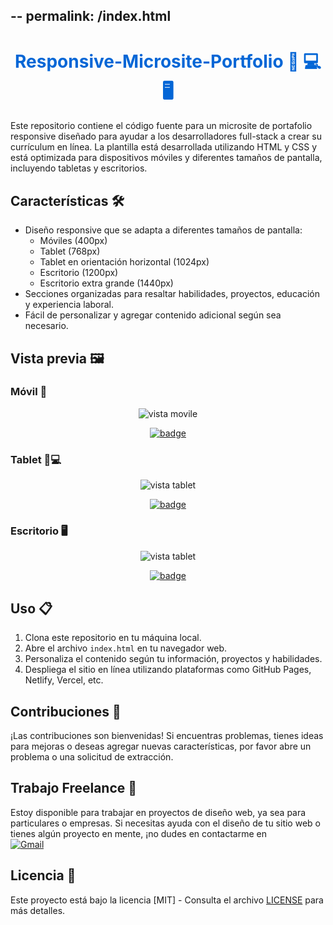--
permalink: /index.html
--
<h1 align="center" style="color: #0366d6;">
   Responsive-Microsite-Portfolio 📱 💻 🖥
</h1>

Este repositorio contiene el código fuente para un microsite de portafolio responsive diseñado para ayudar a los desarrolladores full-stack a crear su currículum en línea. La plantilla está desarrollada utilizando HTML y CSS y está optimizada para dispositivos móviles y diferentes tamaños de pantalla, incluyendo tabletas y escritorios.

## Características 🛠️

- Diseño responsive que se adapta a diferentes tamaños de pantalla:
  - Móviles (400px)
  - Tablet (768px)
  - Tablet en orientación horizontal (1024px)
  - Escritorio (1200px)
  - Escritorio extra grande (1440px)
- Secciones organizadas para resaltar habilidades, proyectos, educación y experiencia laboral.
- Fácil de personalizar y agregar contenido adicional según sea necesario.

## Vista previa 🖼️

### Móvil 📱

<div align="center">
  <img src="/img/portfolio-movile.png/" alt="vista movile"/>
</div>

<p align="center">
   <a href="src/">
      <img src="https://img.shields.io/badge/ver%20codigo-%23761C76?style=for-the-badge" alt="badge">
   </a>
</p>

### Tablet 📱💻

<div align="center">
  <img src="/img/portfolio-tablet.png/" alt="vista tablet"/>
</div>

<p align="center">
   <a href="src/">
      <img src="https://img.shields.io/badge/ver%20codigo-%23761C76?style=for-the-badge" alt="badge">
   </a>
</p>

### Escritorio 🖥️

<div align="center">
  <img src="/img/portfolio-desktop.png/" alt="vista tablet"/>
</div>

<p align="center">
   <a href="src/">
      <img src="https://img.shields.io/badge/ver%20codigo-%23761C76?style=for-the-badge" alt="badge">
   </a>
</p>

## Uso 📋

1. Clona este repositorio en tu máquina local.
2. Abre el archivo `index.html` en tu navegador web.
3. Personaliza el contenido según tu información, proyectos y habilidades.
4. Despliega el sitio en línea utilizando plataformas como GitHub Pages, Netlify, Vercel, etc.


## Contribuciones 🤝

¡Las contribuciones son bienvenidas! Si encuentras problemas, tienes ideas para mejoras o deseas agregar nuevas características, por favor abre un problema o una solicitud de extracción.


## Trabajo Freelance 💼

Estoy disponible para trabajar en proyectos de diseño web, ya sea para particulares o empresas. Si necesitas ayuda con el diseño de tu sitio web o tienes algún proyecto en mente, ¡no dudes en contactarme en 
<br>
[![Gmail](https://img.shields.io/badge/Email%20personal-white?style=for-the-badge&logo=gmail&logoColor=white&label=Lucy24072001%40gmail.com&labelColor=black&color=%23EA4335)](mailto:Lucy24072001@gmail.com)


## Licencia 📜

Este proyecto está bajo la licencia [MIT] - Consulta el archivo [LICENSE](LICENSE) para más detalles.

